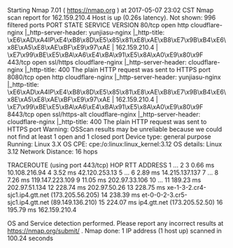 
Starting Nmap 7.01 ( https://nmap.org ) at 2017-05-07 23:02 CST
Nmap scan report for 162.159.210.4
Host is up (0.26s latency).
Not shown: 996 filtered ports
PORT     STATE SERVICE       VERSION
80/tcp   open  http          cloudflare-nginx
|_http-server-header: yunjiasu-nginx
|_http-title: \xE6\xAD\xA4IP\xE4\xB8\x8D\xE5\x85\x81\xE8\xAE\xB8\xE7\x9B\xB4\xE6\x8E\xA5\xE8\xAE\xBF\xE9\x97\xAE | 162.159.210.4 | \xE7\x99\xBE\xE5\xBA\xA6\xE4\xBA\x91\xE5\x8A\xA0\xE9\x80\x9F
443/tcp  open  ssl/https     cloudflare-nginx
|_http-server-header: cloudflare-nginx
|_http-title: 400 The plain HTTP request was sent to HTTPS port
8080/tcp open  http          cloudflare-nginx
|_http-server-header: yunjiasu-nginx
|_http-title: \xE6\xAD\xA4IP\xE4\xB8\x8D\xE5\x85\x81\xE8\xAE\xB8\xE7\x9B\xB4\xE6\x8E\xA5\xE8\xAE\xBF\xE9\x97\xAE | 162.159.210.4 | \xE7\x99\xBE\xE5\xBA\xA6\xE4\xBA\x91\xE5\x8A\xA0\xE9\x80\x9F
8443/tcp open  ssl/https-alt cloudflare-nginx
|_http-server-header: cloudflare-nginx
|_http-title: 400 The plain HTTP request was sent to HTTPS port
Warning: OSScan results may be unreliable because we could not find at least 1 open and 1 closed port
Device type: general purpose
Running: Linux 3.X
OS CPE: cpe:/o:linux:linux_kernel:3.12
OS details: Linux 3.12
Network Distance: 16 hops

TRACEROUTE (using port 443/tcp)
HOP RTT       ADDRESS
1   ... 2
3   0.66 ms   10.108.216.94
4   3.52 ms   42.120.253.13
5   ...
6   2.89 ms   14.215.137.137
7   ...
8   7.26 ms   119.147.223.109
9   11.05 ms  202.97.33.106
10  ...
11  189.23 ms 202.97.51.134
12  228.74 ms 202.97.50.26
13  228.75 ms xe-1-3-2.cr4-sjc1.ip4.gtt.net (173.205.56.205)
14  238.39 ms et-0-0-2-3.cr5-sjc1.ip4.gtt.net (89.149.136.210)
15  224.07 ms ip4.gtt.net (173.205.52.50)
16  195.79 ms 162.159.210.4

OS and Service detection performed. Please report any incorrect results at https://nmap.org/submit/ .
Nmap done: 1 IP address (1 host up) scanned in 100.24 seconds

